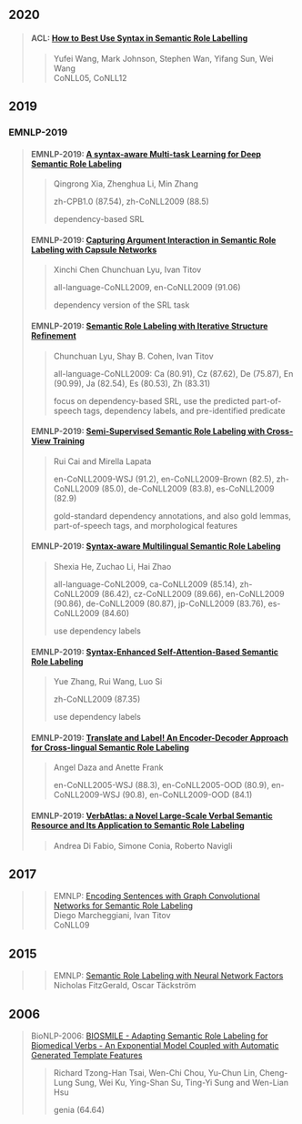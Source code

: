 ## 2020

> #### ACL: [How to Best Use Syntax in Semantic Role Labelling](./paper/P19-1529.pdf)  
>> Yufei Wang, Mark Johnson, Stephen Wan, Yifang Sun, Wei Wang  
>> CoNLL05, CoNLL12  

## 2019

### EMNLP-2019

> #### EMNLP-2019: [A syntax-aware Multi-task Learning for Deep Semantic Role Labeling](paper/%5BEMNLP-2019%5D%20A%20Syntax-aware%20Multi-task%20Learning%20Framework%20for%20Chinese%20Semantic%20Role%20Labeling.pdf)
>> Qingrong Xia, Zhenghua Li, Min Zhang
>>
>> zh-CPB1.0 (87.54), zh-CoNLL2009 (88.5)
>>
>> dependency-based SRL
>
> #### EMNLP-2019: [Capturing Argument Interaction in Semantic Role Labeling with Capsule Networks](paper/%5BEMNLP-2019%5D%20Capturing%20Argument%20Interaction%20in%20Semantic%20Role%20Labeling%20with%20Capsule%20Networks.pdf)
>> Xinchi Chen Chunchuan Lyu, Ivan Titov
>>
>> all-language-CoNLL2009, en-CoNLL2009 (91.06)
>>
>> dependency version of the SRL task
>
> #### EMNLP-2019: [Semantic Role Labeling with Iterative Structure Refinement](paper/%5BEMNLP-2019%5D%20Semantic%20Role%20Labeling%20with%20Iterative%20Structure%20Refinement.pdf)
>> Chunchuan Lyu, Shay B. Cohen, Ivan Titov
>>
>> all-language-CoNLL2009: Ca (80.91), Cz (87.62), De (75.87), En (90.99), Ja (82.54), Es (80.53), Zh (83.31)
>>
>> focus on dependency-based SRL, use the predicted part-of-speech tags, dependency labels, and pre-identified predicate
>
> #### EMNLP-2019: [Semi-Supervised Semantic Role Labeling with Cross-View Training](paper/%5BEMNLP-2019%5D%20Semi-Supervised%20Semantic%20Role%20Labeling%20with%20Cross-View%20Training.pdf)
>> Rui Cai and Mirella Lapata
>> 
>> en-CoNLL2009-WSJ (91.2), en-CoNLL2009-Brown (82.5), zh-CoNLL2009 (85.0), de-CoNLL2009 (83.8), es-CoNLL2009 (82.9)
>>
>> gold-standard dependency annotations, and also gold lemmas, part-of-speech tags, and morphological features
>
> #### EMNLP-2019: [Syntax-aware Multilingual Semantic Role Labeling](paper/%5BAAAI-2019%5D%20Syntax-aware%20Neural%20Semantic%20Role%20Labeling∗.pdf)
>>
>> Shexia He, Zuchao Li, Hai Zhao
>>
>> all-language-CoNL2009, ca-CoNLL2009 (85.14), zh-CoNLL2009 (86.42), cz-CoNLL2009 (89.66), en-CoNLL2009 (90.86), de-CoNLL2009 (80.87), jp-CoNLL2009 (83.76), es-CoNLL2009 (84.60)
>> 
>> use dependency labels
>
> #### EMNLP-2019: [Syntax-Enhanced Self-Attention-Based Semantic Role Labeling](paper/%5BEMNLP-2019%5D%20Syntax-Enhanced%20Self-Attention-Based%20Semantic%20Role%20Labeling.pdf)
>> 
>> Yue Zhang, Rui Wang, Luo Si
>>
>> zh-CoNLL2009 (87.35)
>>
>> use dependency labels
>
> #### EMNLP-2019: [Translate and Label! An Encoder-Decoder Approach for Cross-lingual Semantic Role Labeling](paper/%5BEMNLP-2019%5D%20Translate%20and%20Label!%20An%20Encoder-Decoder%20Approach%20for%20Cross-lingual%20Semantic%20Role%20Labeling.pdf)
>>
>> Angel Daza and Anette Frank
>> 
>> en-CoNLL2005-WSJ (88.3), en-CoNLL2005-OOD (80.9), en-CoNLL2009-WSJ (90.8), en-CoNLL2009-OOD (84.1)
>
> #### EMNLP-2019: [VerbAtlas: a Novel Large-Scale Verbal Semantic Resource and Its Application to Semantic Role Labeling](paper/%5BEMNLP-2019%5D%20VerbAtlas-%20a%20Novel%20Large-Scale%20Verbal%20Semantic%20Resource%20and%20Its%20Application%20to%20Semantic%20Role%20Labeling%20.pdf)
>> 
>> Andrea Di Fabio, Simone Conia, Roberto Navigli


## 2017  

>> EMNLP: [Encoding Sentences with Graph Convolutional Networks for Semantic Role Labeling](./paper/D17-1159.pdf)  
>> Diego Marcheggiani, Ivan Titov  
>> CoNLL09  

## 2015

>> EMNLP: [Semantic Role Labeling with Neural Network Factors](./paper/D17-1159.pdf)  
>> Nicholas FitzGerald, Oscar Täckström  

## 2006

> BioNLP-2006: [BIOSMILE - Adapting Semantic Role Labeling for  Biomedical Verbs - An Exponential Model Coupled with Automatic Generated Template Features](paper/%5BBioNLP-2006%5D%20BIOSMILE-%20Adapting%20Semantic%20Role%20Labeling%20for%20Biomedical%20Verbs-%20An%20Exponential%20Model%20Coupled%20with%20Automatically%20Generated%20Template%20Features.pdf)
>> 
>> Richard Tzong-Han Tsai, Wen-Chi Chou, Yu-Chun Lin, Cheng-Lung Sung, Wei Ku, Ying-Shan Su, Ting-Yi Sung and Wen-Lian Hsu
>>
>> genia (64.64)
